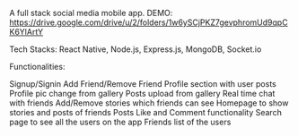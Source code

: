 A full stack social media mobile app. DEMO: https://drive.google.com/drive/u/2/folders/1w6ySCjPKZ7gevphromUd9qpCK6YlArtY

Tech Stacks: React Native, Node.js, Express.js, MongoDB, Socket.io

Functionalities:

Signup/Signin
Add Friend/Remove Friend
Profile section with user posts
Profile pic change from gallery
Posts upload from gallery
Real time chat with friends
Add/Remove stories which friends can see
Homepage to show stories and posts of friends
Posts Like and Comment functionality
Search page to see all the users on the app
Friends list of the users

